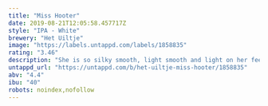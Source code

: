 ```yaml
---
title: "Miss Hooter"
date: 2019-08-21T12:05:58.457717Z
style: "IPA - White"
brewery: "Het Uiltje"
image: "https://labels.untappd.com/labels/1858835"
rating: "3.46"
description: "She is so silky smooth, light smooth and light on her feet. If it looks like it can’t get any better, it get’s better. She’s also low maintenance. The only thing you have to do is to drink her fresh or keep her cold and out of the sun, because if you don’t… Her hoppy side gets really upset!!"
untappd_url: "https://untappd.com/b/het-uiltje-miss-hooter/1858835"
abv: "4.4"
ibu: "40"
robots: noindex,nofollow
---
```

